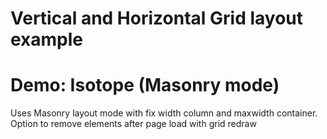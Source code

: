 # Vertical and Horizontal Grid layout example

# Demo: Isotope (Masonry mode)

Uses Masonry layout mode with fix width column and maxwidth container. Option to remove elements after page load with grid redraw
